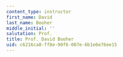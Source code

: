 ```yaml
---
content_type: instructor
first_name: David
last_name: Booher
middle_initial: ''
salutation: Prof.
title: Prof. David Booher
uid: c6216ca8-ff8e-90f6-007e-6b1e6e76ee15
---
```


